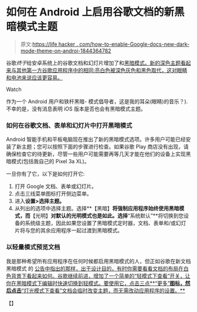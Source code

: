 # 如何在 Android 上启用谷歌文档的新黑暗模式主题

> 原文:[https://life hacker . com/how-to-enable-Google-docs-new-dark-mode-theme-on-androi-1844364782](https://lifehacker.com/how-to-enable-google-docs-new-dark-mode-theme-on-androi-1844364782)

谷歌*终于*给安卓系统上的谷歌文档和幻灯片增加了和[黑暗模式。新的深色主题看起来与其他第一方谷歌应用程序中的相同:亮白色被深色灰色和黑色取代，这对眼睛和电池来说应该更容易。](https://gsuiteupdates.googleblog.com/2020/07/dark-theme-google-docs-sheets-slides-.html)

Watch

作为一个 Android 用户和铁杆黑暗- 模式倡导者，这是我的耳朵(眼睛)的音乐？).不幸的是，没有消息表明 iOS 版本是否也会有黑暗模式主题。

### **如何在谷歌文档、表单和幻灯片中打开黑暗模式**

Android 智能手机和平板电脑现在推出了新的黑暗模式选项。许多用户可能已经安装了新主题；您可以按照下面的步骤进行检查。如果谷歌 Play 商店没有出现，请确保检查它的待更新，尽管一些用户可能需要再等几天才能在他们的设备上实现黑暗模式(包括我自己的 Pixel 3a XL)。

一旦你有了它，以下是如何打开它:

1.  打开 Google 文档、表单或幻灯片。
2.  点击三线菜单图标打开侧边菜单。
3.  进入**设置>选择主题。**
4.  从列出的选项中选择主题。选择**【黑暗】**将强制应用程序始终使用黑暗模式，而**【光明】**对默认的光明模式也是如此。选择**“系统默认”**将切换到您设备的系统级主题，因此如果您设置了黑暗模式定时器，文档、表单和/或幻灯片将与您的其余应用程序一起过渡到黑暗模式。

### 以轻量模式预览文档

我是那种希望所有应用程序在任何时候都启用黑暗模式的人，但正如谷歌在新文档黑暗模式 的 [公告中指出的那样，出于设计目的，有时你需要看看文档的布局在白色背景下看起来如何。谷歌继续前进，增加了一个简单的“轻模式下查看”开关，让你在黑暗模式下编辑时快速切换到轻模式。要使用它，点击三点**“更多”**图标，然后点击**“灯光模式下查看”文档会临时改变主题，而无需改动应用程序的设置。**](https://gsuiteupdates.googleblog.com/2020/07/dark-theme-google-docs-sheets-slides-.html) 

【[](https://www.cnet.com/how-to/dark-mode-is-coming-to-google-docs-sheets-slides-for-android-how-to-turn-it-on/)】